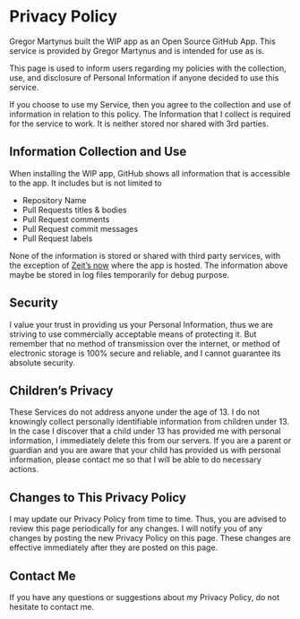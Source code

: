 # Privacy Policy

Gregor Martynus built the WIP app as an Open Source GitHub App. This service is provided by Gregor Martynus and is intended for use as is.

This page is used to inform users regarding my policies with the collection, use, and disclosure of Personal Information if anyone decided to use this service.

If you choose to use my Service, then you agree to the collection and use of information in relation to this policy. The Information that I collect is required for the service to work. It is neither stored nor shared with 3rd parties.

## Information Collection and Use

When installing the WIP app, GitHub shows all information that is accessible to the app. It includes but is not limited to

- Repository Name
- Pull Requests titles & bodies
- Pull Request comments
- Pull Request commit messages
- Pull Request labels

None of the information is stored or shared with third party services, with the exception of [Zeit’s now](https://zeit.co/now) where the app is hosted. The information above maybe be stored in log files temporarily for debug purpose.

## Security

I value your trust in providing us your Personal Information, thus we are striving to use commercially acceptable means of protecting it. But remember that no method of transmission over the internet, or method of electronic storage is 100% secure and reliable, and I cannot guarantee its absolute security.

## Children’s Privacy

These Services do not address anyone under the age of 13. I do not knowingly collect personally identifiable information from children under 13. In the case I discover that a child under 13 has provided me with personal information, I immediately delete this from our servers. If you are a parent or guardian and you are aware that your child has provided us with personal information, please contact me so that I will be able to do necessary actions.

## Changes to This Privacy Policy

I may update our Privacy Policy from time to time. Thus, you are advised to review this page periodically for any changes. I will notify you of any changes by posting the new Privacy Policy on this page. These changes are effective immediately after they are posted on this page.

## Contact Me

If you have any questions or suggestions about my Privacy Policy, do not hesitate to contact me.

